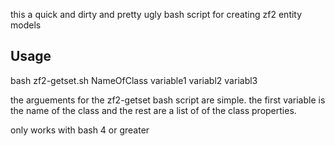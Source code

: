 this a quick and dirty and pretty ugly bash script for creating zf2 entity models

## Usage

bash zf2-getset.sh NameOfClass variable1 variabl2 variabl3

the arguements for the zf2-getset bash script are simple. the first variable is the name of the class and the rest are a list of of the class properties. 

only works with bash 4 or greater
